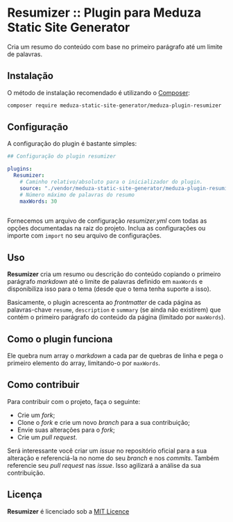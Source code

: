 # Resumizer :: Plugin para Meduza Static Site Generator

Cria um resumo do conteúdo com base no primeiro parágrafo até um limite de palavras.


## Instalação
O método de instalação recomendado é utilizando o [Composer](https://getcomposer.org):

```sh
composer require meduza-static-site-generator/meduza-plugin-resumizer
```

## Configuração
A configuração do plugin é bastante simples:

```yaml
## Configuração do plugin resumizer

plugins:
  Resumizer:
    # Caminho relativo/absoluto para o inicializador do plugin.
    source: "./vendor/meduza-static-site-generator/meduza-plugin-resumizer/Resumizer.php"
    # Número máximo de palavras do resumo
    maxWords: 30
    
```

Fornecemos um arquivo de configuração *resumizer.yml* com todas as opções documentadas na raiz do projeto. Inclua as configurações ou importe com ```import``` no seu arquivo de configurações.

## Uso
**Resumizer** cria um resumo ou descrição do conteúdo copiando o primeiro parágrafo *markdown* até o limite de palavras definido em ```maxWords``` e disponibiliza isso para o tema (desde que o tema tenha suporte a isso).

Basicamente, o plugin acrescenta ao *frontmatter* de cada página as palavras-chave ```resume```, ```description``` e ```summary``` (se ainda não existirem) que contém o primeiro parágrafo do conteúdo da página (limitado por ```maxWords```).

## Como o plugin funciona
Ele quebra num array o *markdown* a cada par de quebras de linha e pega o primeiro elemento do array, limitando-o por ```maxWords```.

## Como contribuir
Para contribuir com o projeto, faça o seguinte:

- Crie um *fork*;
- Clone o *fork* e crie um novo *branch* para a sua contribuição;
- Envie suas alterações para o *fork*;
- Crie um *pull request*.

Será interessante você criar um *issue* no repositório oficial para a sua alteração e referenciá-la no nome do seu *branch* e nos *commits*. Também referencie seu *pull request* nas *issue*. Isso agilizará a análise da sua contribuição.

## Licença

**Resumizer** é licenciado sob a [MIT Licence](https://github.com/meduza-static-site-generator/meduza-plugin-resumizer/blob/main/LICENSE)